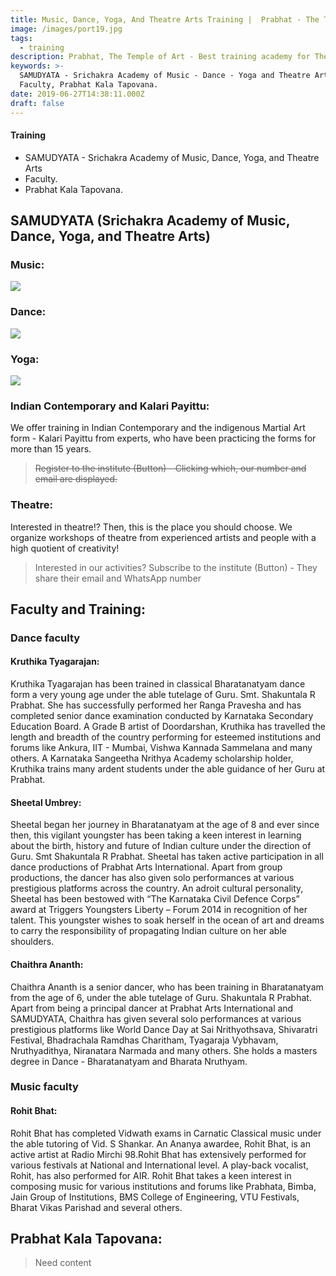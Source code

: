 ```yaml
---
title: Music, Dance, Yoga, And Theatre Arts Training |  Prabhat - The Temple of Art
image: /images/port19.jpg
tags:
  - training
description: Prabhat, The Temple of Art - Best training academy for Theatre Arts, Music, Dance and Yoga in Bangalore.
keywords: >-
  SAMUDYATA - Srichakra Academy of Music - Dance - Yoga and Theatre Arts,
  Faculty, Prabhat Kala Tapovana.
date: 2019-06-27T14:38:11.000Z
draft: false
---
```


#### Training

* SAMUDYATA - Srichakra Academy of Music, Dance, Yoga, and Theatre Arts
* Faculty.
* Prabhat Kala Tapovana.
<!--more-->

## **SAMUDYATA (Srichakra Academy of Music, Dance, Yoga, and Theatre Arts)**

### **Music:**

![](/images/uploads/music.jpg#thumbnail)

### **Dance:**

![](/images/uploads/train9.jpg#thumbnail)

### **Yoga:**

![](/images/uploads/yoga.jpg#thumbnail)

### **Indian Contemporary and Kalari Payittu:**

We offer training in Indian Contemporary and the indigenous Martial Art form - Kalari Payittu from experts, who have been practicing the forms for more than 15 years.  

> ~~Register to the institute (Button) - Clicking which, our number and email are displayed.~~

### **Theatre:**

Interested in theatre!? Then, this is the place you should choose. We organize workshops of theatre from experienced artists and people with a high quotient of creativity!

> Interested in our activities? Subscribe to the institute (Button) -
> They share their email and WhatsApp number

## **Faculty and Training:**

### **Dance faculty**

#### **Kruthika Tyagarajan:**

Kruthika Tyagarajan has been trained in classical Bharatanatyam dance form a very young age under the able tutelage of Guru. Smt. Shakuntala R Prabhat. She has successfully performed her Ranga Pravesha and has completed senior dance examination conducted by Karnataka Secondary Education Board. A Grade B artist of Doordarshan, Kruthika has travelled the length and breadth of the country performing for esteemed institutions and forums like Ankura, IIT - Mumbai, Vishwa Kannada Sammelana and many others. A Karnataka Sangeetha Nrithya Academy scholarship holder, Kruthika trains many ardent students under the able guidance of her Guru at Prabhat.

#### **Sheetal Umbrey:**

Sheetal began her journey in Bharatanatyam at the age of 8 and ever since then, this vigilant youngster has been taking a keen interest in learning about the birth, history and future of Indian culture under the direction of Guru. Smt Shakuntala R Prabhat. Sheetal has taken active participation in all dance productions of Prabhat Arts International. Apart from group productions, the dancer has also given solo performances at various prestigious platforms across the country. An adroit cultural personality, Sheetal has been bestowed with “The Karnataka Civil Defence Corps” award at Triggers Youngsters Liberty – Forum 2014 in recognition of her talent. This youngster wishes to soak herself in the ocean of art and dreams to carry the responsibility of propagating Indian culture on her able shoulders.

#### **Chaithra Ananth:**

Chaithra Ananth is a senior dancer, who has been training in Bharatanatyam from the age of 6, under the able tutelage of Guru. Shakuntala R Prabhat. Apart from being a principal dancer at Prabhat Arts International and SAMUDYATA, Chaithra has given several solo performances at various prestigious platforms like World Dance Day at Sai Nrithyothsava, Shivaratri Festival, Bhadrachala Ramdhas Charitham, Tyagaraja Vybhavam, Nruthyadithya, Niranatara Narmada and many others. She holds a masters degree in Dance - Bharatanatyam and Bharata Nruthyam. 

### **Music faculty**

#### **Rohit Bhat:**

Rohit Bhat has completed Vidwath exams in Carnatic Classical music under the able tutoring of Vid. S Shankar. An Ananya awardee, Rohit Bhat, is an active artist at Radio Mirchi 98.Rohit Bhat has extensively performed for various festivals at National and International level. A play-back vocalist, Rohit, has also performed for AIR. Rohit Bhat takes a keen interest in composing music for various institutions and forums like Prabhata, Bimba, Jain Group of Institutions, BMS College of Engineering, VTU Festivals, Bharat Vikas Parishad and several others.

## **Prabhat Kala Tapovana:**

> Need content
